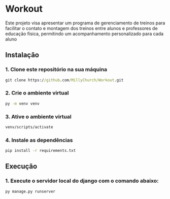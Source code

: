 # Workout	

 Este projeto visa apresentar um programa de gerenciamento de treinos para facilitar o 
contato e montagem dos treinos entre alunos e professores de educação física, permitindo 
um acompanhamento personalizado para cada aluno

## Instalação

### 1. Clone este repositório na sua máquina
```cmd
git clone https://github.com/MillyChurch/Workout.git
```
### 2. Crie o ambiente virtual
```cmd
py -m venv venv
```
### 3. Ative o ambiente virtual
```cmd
venv/scripts/activate
```
### 4. Instale as dependências
```cmd
pip install -r requirements.txt
```
## Execução
### 1. Execute o servidor local do django com o comando abaixo:
```cmd
py manage.py runserver
```

